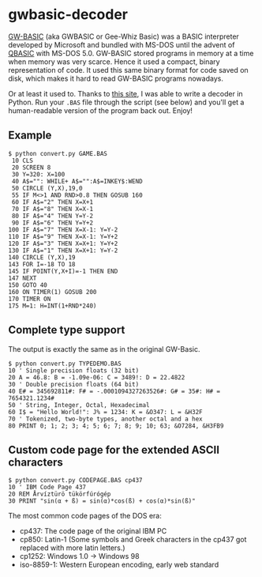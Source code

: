 # gwbasic-decoder

[GW-BASIC] (aka GWBASIC or Gee-Whiz Basic) was a BASIC interpreter developed by Microsoft and bundled with MS-DOS until the advent of [QBASIC] with MS-DOS 5.0. GW-BASIC stored programs in memory at a time when memory was very scarce. Hence it used a compact, binary representation of code. It used this same binary format for code saved on disk, which makes it hard to read GW-BASIC programs nowadays.

Or at least it used to. Thanks to [this site][tokens], I was able to write a decoder in Python. Run your `.BAS` file through the script (see below) and you'll get a human-readable version of the program back out. Enjoy!

## Example

    $ python convert.py GAME.BAS
     10 CLS
     20 SCREEN 8
     30 Y=320: X=100
     40 A$="": WHILE+ A$="":A$=INKEY$:WEND
     50 CIRCLE (Y,X),19,0
     55 IF M<>1 AND RND>0.8 THEN GOSUB 160
     60 IF A$="2" THEN X=X+1
     70 IF A$="8" THEN X=X-1
     80 IF A$="4" THEN Y=Y-2
     90 IF A$="6" THEN Y=Y+2
    100 IF A$="7" THEN X=X-1: Y=Y-2
    110 IF A$="9" THEN X=X-1: Y=Y+2
    120 IF A$="3" THEN X=X+1: Y=Y+2
    130 IF A$="1" THEN X=X+1: Y=Y-2
    140 CIRCLE (Y,X),19
    143 FOR I=-18 TO 18
    145 IF POINT(Y,X+I)=-1 THEN END
    147 NEXT
    150 GOTO 40
    160 ON TIMER(1) GOSUB 200
    170 TIMER ON
    175 M=1: H=INT(1+RND*240)

## Complete type support

The output is exactly the same as in the original GW-Basic.

    $ python convert.py TYPEDEMO.BAS
    10 ' Single precision floats (32 bit)
    20 A = 46.8: B = -1.09e-06: C = 3489!: D = 22.4822
    30 ' Double precision floats (64 bit)
    40 E# = 345692811#: F# = -.0001094327263526#: G# = 35#: H# = 7654321.1234#
    50 ' String, Integer, Octal, Hexadecimal
    60 I$ = "Hello World!": J% = 1234: K = &O347: L = &H32F
    70 ' Tokenized, two-byte types, another octal and a hex
    80 PRINT 0; 1; 2; 3; 4; 5; 6; 7; 8; 9; 10; 63; &O7284, &H3FB9

## Custom code page for the extended ASCII characters

    $ python convert.py CODEPAGE.BAS cp437
    10 ' IBM Code Page 437
    20 REM Årvíztürö tükörfúrógép
    30 PRINT "sin(α + ß) = sin(α)*cos(ß) + cos(α)*sin(ß)"

The most common code pages of the DOS era:
- cp437: The code page of the original IBM PC
- cp850: Latin-1 (Some symbols and Greek characters in the cp437 got replaced with more latin letters.)
- cp1252: Windows 1.0 -> Windows 98
- iso-8859-1: Western European encoding, early web standard

[gw-basic]: http://en.wikipedia.org/wiki/GW-BASIC
[qbasic]: http://en.wikipedia.org/wiki/QBASIC
[tokens]: http://www.chebucto.ns.ca/~af380/GW-BASIC-tokens.html
